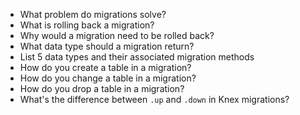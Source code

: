 * What problem do migrations solve?
* What is rolling back a migration?
* Why would a migration need to be rolled back?
* What data type should a migration return?
* List 5 data types and their associated migration methods
* How do you create a table in a migration?
* How do you change a table in a migration?
* How do you drop a table in a migration?
* What's the difference between `.up` and `.down` in Knex migrations?
